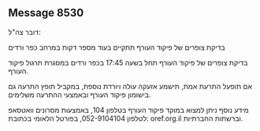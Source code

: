 ## Message 8530

דובר צה"ל:

בדיקת צופרים של פיקוד העורף תתקיים בעוד מספר דקות במרחב כפר ורדים

בדיקת צופרים של פיקוד העורף תחל בשעה 17:45 בכפר ורדים במסגרת תרגול פיקוד העורף.

אם תופעל התרעת אמת, תישמע אזעקה עולה ויורדת נוספת, במקביל תופץ התרעה גם בישומון פיקוד העורף ובאמצעי ההתרעה משלימים.

מידע נוסף ניתן למצוא במוקד פיקוד העורף בטלפון 104, באמצעות מסרונים וואטסאפ לטלפון 052-9104104, בפורטל הלאומי בכתובת: oref.org.il וברשתות החברתיות.

